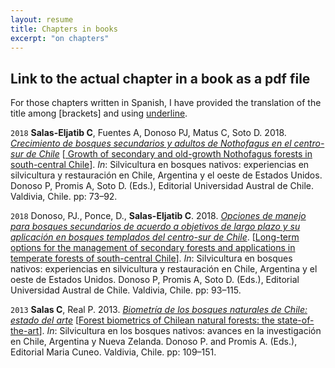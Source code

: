 ```yaml
---
layout: resume
title: Chapters in books 
excerpt: "on chapters"
---
```



## Link to the actual chapter in a book as a pdf file

For those chapters written in Spanish, I have provided the translation of the title among [brackets] and using <u>underline</u>.  

`2018`
**Salas-Eljatib C**, Fuentes A, Donoso PJ, Matus C, Soto D. 2018. [*Crecimiento de bosques secundarios y adultos de
Nothofagus en el centro-sur de Chile*](/myPubs/2018_CreciNotho_libro_Donoso_etal_Silvicultura_Bosques_Nativos.pdf) [<u> Growth of
secondary and old-growth Nothofagus forests in south-central Chile</u>]. *In*: Silvicultura en bosques nativos: experiencias en silvicultura y restauración 
en Chile, Argentina y el oeste de Estados Unidos. Donoso P, Promis A, Soto D. (Eds.), Editorial Universidad Austral de Chile. Valdivia, Chile. pp: 73–92.

`2018`
Donoso, PJ., Ponce, D., **Salas-Eljatib C**. 2018. [*Opciones de manejo para bosques secundarios de acuerdo a objetivos de largo plazo y su aplicación en bosques templados del centro-sur de Chile*](https://www.researchgate.net/publication/329337791_Opciones_de_manejo_para_bosques_secundarios_de_acuerdo_a_objetivos_de_largo_plazo_y_su_aplicacion_en_bosques_templados_del_centro-sur_de_Chile). [<u>Long-term options for the management of secondary forests and applications in temperate forests of south-central Chile</u>]. *In*: Silvicultura en bosques nativos: experiencias en silvicultura y restauración 
en Chile, Argentina y el oeste de Estados Unidos. Donoso P, Promis A, Soto D. (Eds.), Editorial Universidad Austral de Chile. Valdivia, Chile. pp: 93–115.

`2013`
**Salas C**, Real P. 2013. [*Biometría de los bosques naturales de Chile: estado del arte*](/myPubs/2013capiBiometriaBNativos.pdf) [<u>Forest biometrics of Chilean natural forests: the state-of-the-art</u>].
*In*: Silvicultura en los bosques nativos: avances en la investigación en Chile, Argentina y Nueva Zelanda. Donoso P. and Promis A. (Eds.), Editorial Maria Cuneo. Valdivia, Chile. pp: 109–151.

<!-- ### Footer
ponce 17 `doi:10.3390/f8090329`
salas10 http://rchn.biologiachile.cl/pdfs/2010/3/Soto_et_al_2010.pdf
salas06 /myPubs/2006xylofagos_RebolledoSalas_Bosque.pdf
salas05 pinaster /myPubs/2005volPinaster_Quebracho.pdf
salas05 /myPubs/2005relascope_Bosque.pdf
salas02 /myPubs/2002ajuvolrolali_Bosque.pdf
Last updated: August 2020 -->
